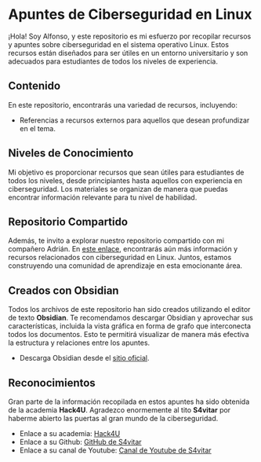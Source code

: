 # Apuntes de Ciberseguridad en Linux

¡Hola! Soy Alfonso, y este repositorio es mi esfuerzo por recopilar recursos y apuntes sobre ciberseguridad en el sistema operativo Linux. Estos recursos están diseñados para ser útiles en un entorno universitario y son adecuados para estudiantes de todos los niveles de experiencia.

## Contenido

En este repositorio, encontrarás una variedad de recursos, incluyendo:

- Referencias a recursos externos para aquellos que desean profundizar en el tema.

## Niveles de Conocimiento

Mi objetivo es proporcionar recursos que sean útiles para estudiantes de todos los niveles, desde principiantes hasta aquellos con experiencia en ciberseguridad. Los materiales se organizan de manera que puedas encontrar información relevante para tu nivel de habilidad.

## Repositorio Compartido

Además, te invito a explorar nuestro repositorio compartido con mi compañero Adrián. En [este enlace](https://github.com/adrianRodriguez123/notas_compartidas), encontrarás aún más información y recursos relacionados con ciberseguridad en Linux. Juntos, estamos construyendo una comunidad de aprendizaje en esta emocionante área.

## Creados con Obsidian

Todos los archivos de este repositorio han sido creados utilizando el editor de texto **Obsidian**. Te recomendamos descargar Obsidian y aprovechar sus características, incluida la vista gráfica en forma de grafo que interconecta todos los documentos. Esto te permitirá visualizar de manera más efectiva la estructura y relaciones entre los apuntes.

- Descarga Obsidian desde el [sitio oficial](https://obsidian.md/).

## Reconocimientos

Gran parte de la información recopilada en estos apuntes ha sido obtenida de la academia **Hack4U**. Agradezco enormemente al tito **S4vitar** por haberme abierto las puertas al gran mundo de la ciberseguridad.

- Enlace a su academia: [Hack4U](https://hack4u.io/)
- Enlace a su Github: [GitHub de S4vitar](https://github.com/s4vitar)
- Enlace a su canal de Youtube: [Canal de Youtube de S4vitar](https://www.youtube.com/@s4vitar)
